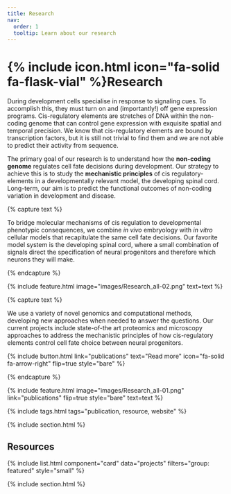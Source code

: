```yaml
---
title: Research
nav:
  order: 1
  tooltip: Learn about our research
---
```


# {% include icon.html icon="fa-solid fa-flask-vial" %}Research

During development cells specialise in response to signaling cues. To accomplish this, they must turn on and (importantly!) off gene expression programs. Cis-regulatory elements are stretches of DNA within the non-coding genome that can control gene expression with exquisite spatial and temporal precision. We know that cis-regulatory elements are bound by transcription factors, but it is still not trivial to find them and we are not able to predict their activity from sequence. 

The primary goal of our research is to understand how the **non-coding genome** regulates cell fate decisions during development. Our strategy to achieve this is to study the **mechanistic principles** of cis regulatory-elements in a developmentally relevant model, the developing spinal cord. Long-term, our aim is to predict the functional outcomes of non-coding variation in development and disease.

{% capture text %}

To  bridge molecular mechanisms of cis regulation to developmental phenotypic consequences, we combine _in vivo_ embryology with _in vitro_ cellular models that recapitulate the same cell fate decisions. Our favorite model system is the developing spinal cord, where a small combination of signals direct the specification of neural progenitors and therefore which neurons they will make. 

{% endcapture %}

{%
  include feature.html
  image="images/Research_all-02.png"
  text=text
%}

{% capture text %}

We use a variety of novel genomics and computational methods, developing new approaches when needed to answer the questions. Our current projects include state-of-the art proteomics and microscopy approaches to address the mechanistic principles of how cis-regulatory elements control cell fate choice between neural progenitors.

{%
  include button.html
  link="publications"
  text="Read more"
  icon="fa-solid fa-arrow-right"
  flip=true
  style="bare"
%}

{% endcapture %}

{%
  include feature.html
  image="images/Research_all-01.png"
  link="publications"
  flip=true
  style="bare"
  text=text
%}



{% include tags.html tags="publication, resource, website" %}


{% include section.html %}

## Resources

{% include list.html component="card" data="projects" filters="group: featured" style="small" %}

{% include section.html %}

<!---
## More

{% include list.html component="card" data="projects" filters="group: " style="small" %}
-->